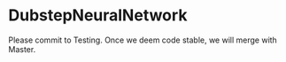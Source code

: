 # DubstepNeuralNetwork

Please commit to Testing. Once we deem code stable, we will merge with Master.

